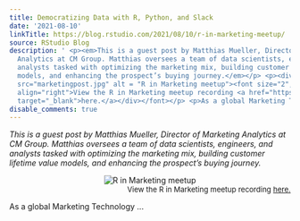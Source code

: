 ```yaml
---
title: Democratizing Data with R, Python, and Slack
date: '2021-08-10'
linkTitle: https://blog.rstudio.com/2021/08/10/r-in-marketing-meetup/
source: RStudio Blog
description: ' <p><em>This is a guest post by Matthias Mueller, Director of Marketing
  Analytics at CM Group. Matthias oversees a team of data scientists, engineers, and
  analysts tasked with optimizing the marketing mix, building customer lifetime value
  models, and enhancing the prospect’s buying journey.</em></p> <p><div align="center"><img
  src="marketingpost.jpg" alt = "R in Marketing meetup"><font size="2",skip=0pt></div><div
  align="right">View the R in Marketing meetup recording <a href="https://youtu.be/Y2zoRCXgPwk",
  target="_blank">here.</a></div></font></p> <p>As a global Marketing Technology ...'
disable_comments: true
---
```

 <p><em>This is a guest post by Matthias Mueller, Director of Marketing Analytics at CM Group. Matthias oversees a team of data scientists, engineers, and analysts tasked with optimizing the marketing mix, building customer lifetime value models, and enhancing the prospect’s buying journey.</em></p> <p><div align="center"><img src="marketingpost.jpg" alt = "R in Marketing meetup"><font size="2",skip=0pt></div><div align="right">View the R in Marketing meetup recording <a href="https://youtu.be/Y2zoRCXgPwk", target="_blank">here.</a></div></font></p> <p>As a global Marketing Technology ...